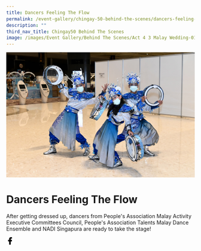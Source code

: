 ```yaml
---
title: Dancers Feeling The Flow
permalink: /event-gallery/chingay-50-behind-the-scenes/dancers-feeling-the-flow/
description: ""
third_nav_title: Chingay50 Behind The Scenes
image: /images/Event Gallery/Behind The Scenes/Act 4 3 Malay Wedding-01.jpg
---
```

![Dancers Feeling The Flow](/images/Event%20Gallery/Behind%20The%20Scenes/Act%204%203%20Malay%20Wedding-01.jpg)

# **Dancers Feeling The Flow**

After getting dressed up, dancers from People's Association Malay Activity Executive Committees Council, People's Association Talents Malay Dance Ensemble and NADI Singapura are ready to take the stage!

<a href="http://www.facebook.com/sharer.php?u=http://www.chingay.gov.sg/image/event-gallery/dancers-feeling-the-flow" style="float:left;">
	<img src="/images/facebook.png" style="width:auto;height:20px;">
</a>
